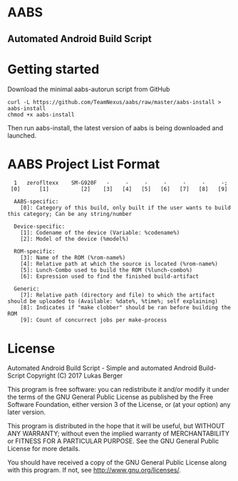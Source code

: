 AABS
==========
Automated Android Build Script
----------

Getting started
==========
Download the minimal aabs-autorun script from GitHub

	curl -L https://github.com/TeamNexus/aabs/raw/master/aabs-install > aabs-install
	chmod +x aabs-install

Then run aabs-install, the latest version of aabs is being downloaded
and launched.

AABS Project List Format
==========
```
  1   zerofltexx    SM-G920F   -     -     -     -     -     -     -;
 [0]      [1]          [2]    [3]   [4]   [5]   [6]   [7]   [8]   [9]

  AABS-specific:
    [0]: Category of this build, only built if the user wants to build this category; Can be any string/number

  Device-specific:
    [1]: Codename of the device (Variable: %codename%)
    [2]: Model of the device (%model%)

  ROM-specific:
    [3]: Name of the ROM (%rom-name%)
    [4]: Relative path at which the source is located (%rom-name%)
    [5]: Lunch-Combo used to build the ROM (%lunch-combo%)
    [6]: Expression used to find the finished build-artifact

  Generic:
    [7]: Relative path (directory and file) to which the artifact should be uploaded to (Available: %date%, %time%; self explaining)
    [8]: Indicates if "make clobber" should be ran before building the ROM
    [9]: Count of concurrect jobs per make-process
```

License
==========
Automated Android Build Script - Simple and automated Android Build-Script
Copyright (C) 2017  Lukas Berger

This program is free software: you can redistribute it and/or modify
it under the terms of the GNU General Public License as published by
the Free Software Foundation, either version 3 of the License, or
(at your option) any later version.

This program is distributed in the hope that it will be useful,
but WITHOUT ANY WARRANTY; without even the implied warranty of
MERCHANTABILITY or FITNESS FOR A PARTICULAR PURPOSE.  See the
GNU General Public License for more details.

You should have received a copy of the GNU General Public License
along with this program.  If not, see <http://www.gnu.org/licenses/>.
